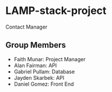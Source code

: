 # LAMP-stack-project
Contact Manager 

## Group Members
* Faith Munar: Project Manager
* Alan Fairman: API
* Gabriel Pullam: Database
* Jayden Skarbek: API
* Daniel Gomez: Front End
